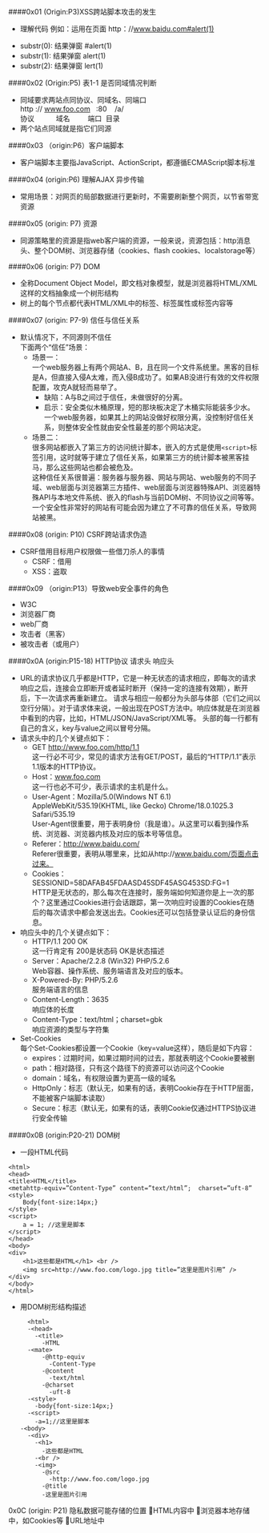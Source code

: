 ####0x01 (Origin:P3)XSS跨站脚本攻击的发生
- 理解代码<script>eval(location.hash.substr(1);</script>
例如：运用在页面 http：//www.baidu.com#alert(1)
 * substr(0):  结果弹窗 #alert(1)
 * substr(1):  结果弹窗 alert(1)
 * substr(2):  结果弹窗 lert(1)


####0x02  (Origin:P5)  表1-1 是否同域情况判断
- 同域要求两站点同协议、同域名、同端口  
http  ://  www.foo.com  &nbsp;&nbsp;:80  &nbsp;&nbsp;  /a/  
协议&nbsp;&nbsp;&nbsp;&nbsp;&nbsp;&nbsp;&nbsp;&nbsp;&nbsp;&nbsp;&nbsp;域名&nbsp;&nbsp;&nbsp;&nbsp;&nbsp;&nbsp;&nbsp;&nbsp;&nbsp;端口&nbsp;&nbsp;目录  
- 两个站点同域就是指它们同源  

####0x03  （origin:P6）客户端脚本
- 客户端脚本主要指JavaScript、ActionScript，都遵循ECMAScript脚本标准

####0x04  (origin:P6) 理解AJAX 异步传输
- 常用场景：对网页的局部数据进行更新时，不需要刷新整个网页，以节省带宽资源

####0x05  (origin: P7) 资源
- 同源策略里的资源是指web客户端的资源，一般来说，资源包括：http消息头、整个DOM树、浏览器存储（cookies、flash cookies、localstorage等）

####0x06 (origin: P7) DOM
- 全称Document Object Model，即文档对象模型，就是浏览器将HTML/XML这样的文档抽象成一个树形结构
- 树上的每个节点都代表HTML/XML中的标签、标签属性或标签内容等

####0x07 (origin: P7-9)  信任与信任关系
- 默认情况下，不同源则不信任  
下面两个“信任”场景：
  * 场景一：  
一个web服务器上有两个网站A、B，且在同一个文件系统里。黑客的目标是A，但直接入侵A太难，而入侵B成功了。如果AB没进行有效的文件权限配置，攻克A就轻而易举了。
     + 缺陷：A与B之间过于信任，未做很好的分离。
     + 启示：安全类似木桶原理，短的那块板决定了木桶实际能装多少水。一个web服务器，如果其上的网站没做好权限分离，没控制好信任关系，则整体安全性就由安全性最差的那个网站决定。
  * 场景二：   
很多网站都嵌入了第三方的访问统计脚本，嵌入的方式是使用`<script>`标签引用，这时就等于建立了信任关系，如果第三方的统计脚本被黑客挂马，那么这些网站也都会被危及。  
这种信任关系很普遍：服务器与服务器、网站与网站、web服务的不同子域、web层面与浏览器第三方插件、web层面与浏览器特殊API、浏览器特殊API与本地文件系统、嵌入的flash与当前DOM树、不同协议之间等等。一个安全性非常好的网站有可能会因为建立了不可靠的信任关系，导致网站被黑。


####0x08  (origin: P10)  CSRF跨站请求伪造
- CSRF借用目标用户权限做一些借刀杀人的事情
  + CSRF：借用
  + XSS：盗取

####0x09  （origin:P13）导致web安全事件的角色
- W3C
- 浏览器厂商
- web厂商
- 攻击者（黑客）
- 被攻击者（或用户）

####0x0A  (origin:P15-18)  HTTP协议 请求头 响应头
- URL的请求协议几乎都是HTTP，它是一种无状态的请求相应，即每次的请求响应之后，连接会立即断开或者延时断开（保持一定的连接有效期），断开后，下一次请求再重新建立。
请求与相应一般都分为头部与体部（它们之间以空行分隔）。对于请求体来说，一般出现在POST方法中。响应体就是在浏览器中看到的内容，比如，HTML/JSON/JavaScript/XML等。
头部的每一行都有自己的含义，key与value之间以冒号分隔。
- 请求头中的几个关键点如下：
  - GET  http://www.foo.com/http/1.1  
这一行必不可少，常见的请求方法有GET/POST，最后的“HTTP/1.1”表示1.1版本的HTTP协议。
  - Host：www.foo.com  
这一行也必不可少，表示请求的主机是什么。
  - User-Agent：Mozilla/5.0(Windows NT 6.1)  AppleWebKit/535.19(KHTML, like Gecko)  Chrome/18.0.1025.3  Safari/535.19  
User-Agent很重要，用于表明身份（我是谁）。从这里可以看到操作系统、浏览器、浏览器内核及对应的版本号等信息。
  - Referer：http://www.baidu.com/  
Referer很重要，表明从哪里来，比如从http://www.baidu.com/页面点击过来。
  - Cookies：SESSIONID=58DAFAB45FDAASD45SDF45ASG453SD:FG=1  
HTTP是无状态的，那么每次在连接时，服务端如何知道你是上一次的那个？这里通过Cookies进行会话跟踪，第一次响应时设置的Cookies在随后的每次请求中都会发送出去。Cookies还可以包括登录认证后的身份信息。
- 响应头中的几个关键点如下：
  - HTTP/1.1 200 OK  
这一行肯定有 200是状态码 OK是状态描述
  - Server：Apache/2.2.8 (Win32) PHP/5.2.6  
Web容器、操作系统、服务端语言及对应的版本。
  - X-Powered-By: PHP/5.2.6  
服务端语言的信息
  - Content-Length：3635  
响应体的长度
  - Content-Type：text/html；charset=gbk  
响应资源的类型与字符集
- Set-Cookies  
每个Set-Cookies都设置一个Cookie（key=value这样），随后是如下内容：
     - expires：过期时间，如果过期时间的过去，那就表明这个Cookie要被删
     - path：相对路径，只有这个路径下的资源可以访问这个Cookie
     - domain：域名，有权限设置为更高一级的域名
     - HttpOnly：标志（默认无，如果有的话，表明Cookie存在于HTTP层面，不能被客户端脚本读取）
     - Secure：标志（默认无，如果有的话，表明Cookie仅通过HTTPS协议进行安全传输

####0x0B  (origin:P20-21)  DOM树
- 一段HTML代码

```
<html>
<head>
<title>HTML</title>
<metahttp-equiv=”Content-Type” content=”text/html”;  charset=”uft-8”
<style>
    Body{font-size:14px;}
</style>
<script>
    a = 1; //这里是脚本
</script>
</head>
<body>
<div>
    <h1>这些都是HTML</h1> <br />
    <img src=http://www.foo.com/logo.jpg title=”这里是图片引用” />
</div>
</body>
</html>
```
- 用DOM树形结构描述

        <html>
        -<head>
          -<title>
            -HTML
        -<mate>
            -@http-equiv
              -Content-Type
            -@content
              -text/html
            -@charset
              -uft-8
        -<style>
          -body{font-size:14px;}
        -<script>
          -a=1;//这里是脚本
      -<body>
        -<div>
          -<h1>
            -这些都是HTML
          -<br />
          -<img>
            -@src
              -http://www.foo.com/logo.jpg
            -@title
            -这里是图片引用

0x0C  (origin: P21)  隐私数据可能存储的位置
HTML内容中
浏览器本地存储中，如Cookies等
URL地址中
